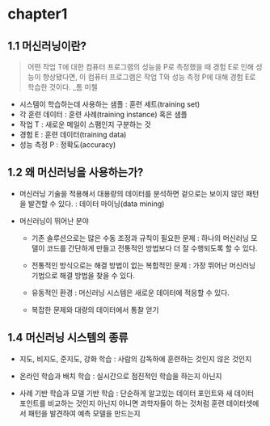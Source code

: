 # chapter1

## 1.1 머신러닝이란?
> 어떤 작업 T에 대한 컴퓨터 프로그램의 성능을 P로 측정했을 때 경험 E로 인해 성능이 향상됐다면, 이 컴퓨터 프로그램은 작업 T와 성능 측정 P에 대해 경험 E로 학습한 것이다. _톰 미첼

- 시스템이 학습하는데 사용하는 샘플 : 훈련 세트(training set)
- 각 훈련 데이터 : 훈련 사례(training instance) 혹은 샘플
- 작업 T : 새로운 메일이 스팸인지 구분하는 것
- 경험 E : 훈련 데이터(training data)
- 성능 측정 P : 정확도(accuracy)

## 1.2 왜 머신러닝을 사용하는가?

- 머신러닝 기술을 적용해서 대용량의 데이터를 분석하면 겉으로는 보이지 않던 패턴을 발견할 수 있다. : 데이터 마이닝(data mining)  

- 머신러닝이 뛰어난 분야
  - 기존 솔루션으로는 많은 수동 조정과 규칙이 필요한 문제 : 하나의 머신러닝 모델이 코드를 간단하게 만들고 전통적인 방법보다 더 잘 수행되도록 할 수 있다.</br>

  - 전통적인 방식으로는 해결 방법이 없는 복합적인 문제 : 가장 뛰어난 머신러닝 기법으로 해결 방법을 찾을 수 있다.</br>

  - 유동적인 환경 : 머신러닝 시스템은 새로운 데이터에 적응할 수 있다.</br>

  - 복잡한 문제와 대량의 데이터에서 통찰 얻기</br>


## 1.4 머신러닝 시스템의 종류
- 지도, 비지도, 준지도, 강화 학습 : 사람의 감독하에 훈련하는 것인지 않은 것인지</br>

- 온라인 학습과 배치 학습 : 실시간으로 점진적인 학습을 하는지 아닌지</br>

- 사례 기반 학습과 모델 기반 학습 : 단순하게 알고있는 데이터 포인트와 새 데이터 포인트를 비교하는 것인지 아닌지 아니면 과학자들이 하는 것처럼 훈련 데이터셋에서 패턴을 발견하여 예측 모델을 만드는지</br>
